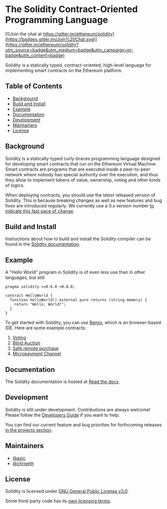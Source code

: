 # The Solidity Contract-Oriented Programming Language
[![Join the chat at https://gitter.im/ethereum/solidity](https://badges.gitter.im/Join%20Chat.svg)](https://gitter.im/ethereum/solidity?utm_source=badge&utm_medium=badge&utm_campaign=pr-badge&utm_content=badge)

Solidity is a statically typed, contract-oriented, high-level language for implementing smart contracts on the Ethereum platform.

## Table of Contents

- [Background](#background)
- [Build and Install](#build-and-install)
- [Example](#example)
- [Documentation](#documentation)
- [Development](#development)
- [Maintainers](#maintainers)
- [License](#license)

## Background

Solidity is a statically-typed curly-braces programming language designed for developing smart contracts
that run on the Ethereum Virtual Machine. Smart contracts are programs that are executed inside a peer-to-peer
network where nobody has special authority over the execution, and thus they allow to implement tokens of value,
ownership, voting and other kinds of logics.

When deploying contracts, you should use the latest released version of
Solidity. This is because breaking changes as well as new features and bug fixes are
introduced regularly. We currently use a 0.x version
number [to indicate this fast pace of change](https://semver.org/#spec-item-4).

## Build and Install

Instructions about how to build and install the Solidity compiler can be
found in the [Solidity documentation](https://solidity.readthedocs.io/en/latest/installing-solidity.html#building-from-source).


## Example

A "Hello World" program in Solidity is of even less use than in other languages, but still:

```solidity
pragma solidity >=0.6.0 <0.8.0;

contract HelloWorld {
  function helloWorld() external pure returns (string memory) {
    return "Hello, World!";
  }
}
```

To get started with Solidity, you can use [Remix](https://remix.ethereum.org/), which is an
browser-based IDE. Here are some example contracts:

1. [Voting](https://solidity.readthedocs.io/en/latest/solidity-by-example.html#voting)
2. [Blind Auction](https://solidity.readthedocs.io/en/latest/solidity-by-example.html#blind-auction)
3. [Safe remote purchase](https://solidity.readthedocs.io/en/latest/solidity-by-example.html#safe-remote-purchase)
4. [Micropayment Channel](https://solidity.readthedocs.io/en/latest/solidity-by-example.html#micropayment-channel)

## Documentation

The Solidity documentation is hosted at [Read the docs](https://solidity.readthedocs.io).

## Development

Solidity is still under development. Contributions are always welcome!
Please follow the
[Developers Guide](https://solidity.readthedocs.io/en/latest/contributing.html)
if you want to help.

You can find our current feature and bug priorities for forthcoming
releases [in the projects section](https://github.com/ethereum/solidity/projects).

## Maintainers
* [@axic](https://github.com/axic)
* [@chriseth](https://github.com/chriseth)

## License
Solidity is licensed under [GNU General Public License v3.0](LICENSE.txt).

Some third-party code has its [own licensing terms](cmake/templates/license.h.in).
